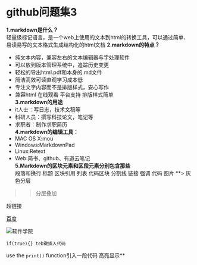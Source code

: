 # github问题集3  
**1.markdown是什么？**  
轻量级标记语言，是一个web上使用的文本到html的转换工具，可以通过简单、易读易写的文本格式生成结构化的html文档
**2.markdown的特点？**  
- 纯文本内容，兼容左右的文本编辑器与字处理软件
- 可以放到版本管理系统中，追踪历史变更
- 轻松的导出html.pdf和本身的.md文件
- 简洁高效可读直观学习成本低
- 专注文字内容而不是排版样式，安心写作
- 兼容html 在线观看 平台支持 排版样式简单  
**3.markdown的用途**
- it人士：写日志，技术文稿等
- 科研人员：撰写科技论文，笔记等
- 求职者：制作求职简历  
**4.markdown的编辑工具：**  
- MAC OS X:mou
- Windows:MarkdownPad
- Linux:Retext  
- Web:简书、github、有道云笔记  
**5.Markdown的区块元素和区段元素分别包含那些**  
段落和换行 标题 区块引用 列表 代码区块 分割线
链接 强调 代码 图片 
**> 灰色分层
>>分层叠加

超链接

[百度](http://www.baidu.com)

![软件学院](http://www.williamlong.info/upload/4319_1.jpg)

    if(true){} teb键插入代码
    
use the `print()` function引入一段代码 高亮显示**
